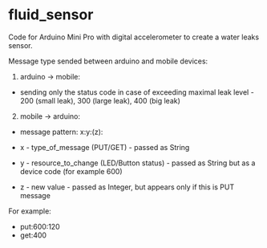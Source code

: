 # fluid_sensor
Code for Arduino Mini Pro with digital accelerometer to create a water leaks sensor.

Message type sended between arduino and mobile devices:
1. arduino -> mobile: 
 - sending only the status code in case of exceeding maximal leak  level - 200 (small leak), 300 (large leak), 400 (big leak)
 
2. mobile -> arduino:
- message pattern: x:y:(z):

- x - type_of_message (PUT/GET) - passed as String
- y - resource_to_change (LED/Button status) - passed as String but as a device code (for example 600)
- z - new value - passed as Integer, but appears only if this is PUT message

For example:
- put:600:120 
- get:400
